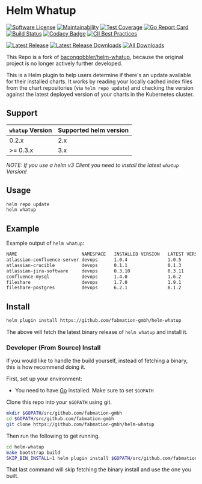 # Helm Whatup

[![Software License](https://img.shields.io/badge/license-MIT-brightgreen.svg?style=for-the-badge)](/LICENSE.md)
[![Maintainability](https://api.codeclimate.com/v1/badges/ec4254803f465c1c8a58/maintainability)](https://codeclimate.com/github/fabmation-gmbh/helm-whatup/maintainability)
[![Test Coverage](https://api.codeclimate.com/v1/badges/ec4254803f465c1c8a58/test_coverage)](https://codeclimate.com/github/fabmation-gmbh/helm-whatup/test_coverage)
[![Go Report Card](https://goreportcard.com/badge/github.com/fabmation-gmbh/helm-whatup)](https://goreportcard.com/report/github.com/fabmation-gmbh/helm-whatup)
[![Build Status](https://travis-ci.org/fabmation-gmbh/helm-whatup.svg?branch=master)](https://travis-ci.org/fabmation-gmbh/helm-whatup)
[![Codacy Badge](https://api.codacy.com/project/badge/Grade/a6cb2c603e46476fbc68dcfc767d10ea)](https://www.codacy.com/app/benniciemanuel78/helm-whatup?utm_source=github.com&amp;utm_medium=referral&amp;utm_content=fabmation-gmbh/helm-whatup&amp;utm_campaign=Badge_Grade)
[![CII Best Practices](https://bestpractices.coreinfrastructure.org/projects/3007/badge)](https://bestpractices.coreinfrastructure.org/projects/3007)

[![Latest Release](https://github-basic-badges.herokuapp.com/release/fabmation-gmbh/helm-whatup.svg)]()
[![Latest Release Downloads](https://img.shields.io/github/downloads/fabmation-gmbh/helm-whatup/latest/total?style=flat-square)]()
[![All Downloads](https://img.shields.io/github/downloads/fabmation-gmbh/helm-whatup/total?style=flat-square)]()

This Repo is a fork of [bacongobbler/helm-whatup][], because the original project is no longer actively further developed.

This is a Helm plugin to help users determine if there's an update available for their installed charts.
It works by reading your locally cached index files from the chart repositories (via `helm repo update`) and checking
the version against the latest deployed version of your charts in the Kubernetes cluster.

## Support

| `whatup` Version | Supported helm version |
|------------------|------------------------|
| 0.2.x            | 2.x                    |
| >= 0.3.x         | 3.x                    |

_NOTE: If you use a helm v3 Client you need to install the latest `whatup` Version!_

## Usage

```bash
helm repo update
helm whatup
```

## Example

Example output of `helm whatup`:

```bash
NAME                       	NAMESPACE	INSTALLED VERSION	LATEST VERSION	CHART
atlassian-confluence-server	devops   	1.0.4            	1.0.5         	atlassian-confluence-server
atlassian-crucible         	devops   	0.1.1            	0.1.3         	atlassian-crucible
atlassian-jira-software    	devops   	0.3.10           	0.3.11        	atlassian-jira-software
confluence-mysql           	devops   	1.4.0            	1.6.2         	mysql
fileshare                  	devops   	1.7.0            	1.9.1         	nextcloud
fileshare-postgres         	devops   	6.2.1            	8.1.2         	postgresql
```

## Install

```bash
helm plugin install https://github.com/fabmation-gmbh/helm-whatup
```

The above will fetch the latest binary release of `helm whatup` and install it.


### Developer (From Source) Install

If you would like to handle the build yourself, instead of fetching a binary, this is how recommend doing it.

First, set up your environment:

- You need to have [Go](http://golang.org) installed. Make sure to set `$GOPATH`

Clone this repo into your `$GOPATH` using git.

```bash
mkdir $GOPATH/src/github.com/fabmation-gmbh
cd $GOPATH/src/github.com/fabmation-gmbh
git clone https://github.com/fabmation-gmbh/helm-whatup
```

Then run the following to get running.

```bash
cd helm-whatup
make bootstrap build
SKIP_BIN_INSTALL=1 helm plugin install $GOPATH/src/github.com/fabmation-gmbh/helm-whatup
```

That last command will skip fetching the binary install and use the one you
built.




<!-- LINKS -->
[bacongobbler/helm-whatup]: https://github.com/bacongobbler/helm-whatup
